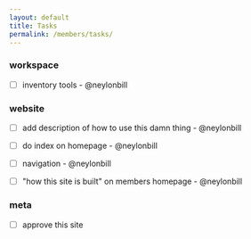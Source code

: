 ```yaml
---
layout: default
title: Tasks
permalink: /members/tasks/
---
```

### workspace
- [ ] inventory tools - @neylonbill

### website
- [ ] add description of how to use this damn thing - @neylonbill
- [ ] do index on homepage - @neylonbill
- [ ] navigation - @neylonbill
- [ ] "how this site is built" on members homepage - @neylonbill


### meta
- [ ] approve this site
